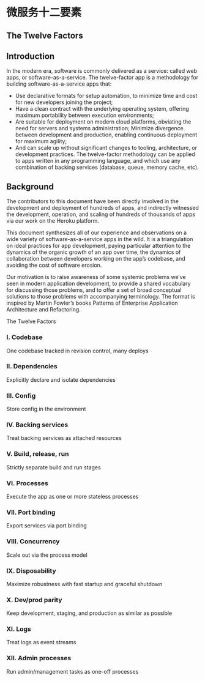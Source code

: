 # 微服务十二要素
## The Twelve Factors

## Introduction
In the modern era, software is commonly delivered as a service: called web apps, or software-as-a-service. The twelve-factor app is a methodology for building software-as-a-service apps that:

- Use declarative formats for setup automation, to minimize time and cost for new developers joining the project;
- Have a clean contract with the underlying operating system, offering maximum portability between execution environments;
- Are suitable for deployment on modern cloud platforms, obviating the need for servers and systems administration;
Minimize divergence between development and production, enabling continuous deployment for maximum agility;
- And can scale up without significant changes to tooling, architecture, or development practices.
The twelve-factor methodology can be applied to apps written in any programming language, and which use any combination of backing services (database, queue, memory cache, etc).

## Background
The contributors to this document have been directly involved in the development and deployment of hundreds of apps, and indirectly witnessed the development, operation, and scaling of hundreds of thousands of apps via our work on the Heroku platform.

This document synthesizes all of our experience and observations on a wide variety of software-as-a-service apps in the wild. It is a triangulation on ideal practices for app development, paying particular attention to the dynamics of the organic growth of an app over time, the dynamics of collaboration between developers working on the app’s codebase, and avoiding the cost of software erosion.

Our motivation is to raise awareness of some systemic problems we’ve seen in modern application development, to provide a shared vocabulary for discussing those problems, and to offer a set of broad conceptual solutions to those problems with accompanying terminology. The format is inspired by Martin Fowler’s books Patterns of Enterprise Application Architecture and Refactoring.

The Twelve Factors
### I. Codebase
One codebase tracked in revision control, many deploys

### II. Dependencies
Explicitly declare and isolate dependencies

### III. Config
Store config in the environment

### IV. Backing services
Treat backing services as attached resources

### V. Build, release, run
Strictly separate build and run stages

### VI. Processes
Execute the app as one or more stateless processes

### VII. Port binding
Export services via port binding

### VIII. Concurrency
Scale out via the process model

### IX. Disposability
Maximize robustness with fast startup and graceful shutdown

### X. Dev/prod parity
Keep development, staging, and production as similar as possible

### XI. Logs
Treat logs as event streams

### XII. Admin processes
Run admin/management tasks as one-off processes


